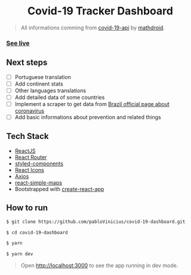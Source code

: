 <h1 align="center">
  Covid-19 Tracker Dashboard
</h1>

> All informations comming from [covid-19-api](https://github.com/mathdroid/covid-19-api) by [mathdroid](https://github.com/mathdroid).

### [See live](https://covid19.data.eti.br)

## Next steps
- [ ] Portuguese translation
- [ ] Add continent stats
- [ ] Other languages translations
- [ ] Add detailed data of some countries
- [ ] Implement a scraper to get data from [Brazil official page about coronavirus](http://plataforma.saude.gov.br/novocoronavirus/#COVID-19-brazil)
- [ ] Add basic informations about prevention and related things

## Tech Stack
-  [ReactJS](https://github.com/facebook/react)
-  [React Router](https://github.com/ReactTraining/react-router)
-  [styled-components](https://github.com/styled-components/styled-components)
-  [React Icons](https://github.com/react-icons/react-icons)
-  [Axios](https://github.com/axios/axios)
-  [react-simple-maps](https://github.com/zcreativelabs/react-simple-maps)
-  Bootstrapped with  [create-react-app](https://github.com/facebook/create-react-app)

## How to run

```bash
$ git clone https://github.com/pabloVinicius/covid-19-dashboard.git

$ cd covid-19-dashboard

$ yarn

$ yarn dev
```

> Open [http://localhost:3000](http://localhost:3000) to see the app running in dev mode.<br>
